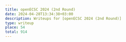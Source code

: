 ```yaml
---
title: openECSC 2024 (2nd Round)
date: 2024-04-28T13:34:38+03:00
description: Writeups for [openECSC 2024 (2nd Round)]
type: writeup
place: 54
total: 914
---
```


